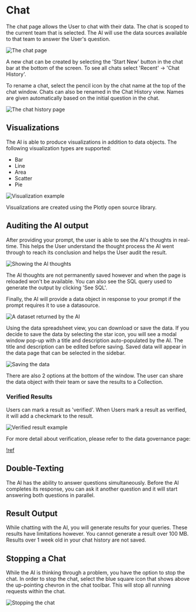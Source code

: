 # Chat

The chat page allows the User to chat with their data. The chat is scoped to the current team that is selected. The AI will use the data sources available to that team to answer the User's question.

![The chat page](/images/chat/chat_response.png)

A new chat can be created by selecting the 'Start New' button in the chat bar at the bottom of the screen. To see all chats select 'Recent' -> 'Chat History'.

To rename a chat, select the pencil icon by the chat name at the top of the chat window. Chats can also be renamed in the Chat History view. Names are given automatically based on the initial question in the chat.

![The chat history page](/images/chat/chat_history.png)

## Visualizations

The AI is able to produce visualizations in addition to data objects. The following visualization types are supported:
- Bar
- Line
- Area
- Scatter
- Pie

![Visualization example](/images/chat/viz_chat_example.png)

Visualizations are created using the Plotly open source library. 

## Auditing the AI output

After providing your prompt, the user is able to see the AI's thoughts in real-time. This helps the User understand the thought process the AI went through to reach its conclusion and helps the User audit the result. 

![Showing the AI thoughts](/images/chat/ai_thoughts.png)

The AI thoughts are not permanently saved however and when the page is reloaded won't be available. You can also see the SQL query used to generate the output by clicking 'See SQL'. 

Finally, the AI will provide a data object in response to your prompt if the prompt requires it to use a datasource.

![A dataset returned by the AI](/images/chat/chat_dataset.png)

Using the data spreadsheet view, you can download or save the data. If you decide to save the data by selecting the star icon, you will see a modal window pop-up with a title and description auto-populated by the AI. The title and description can be edited before saving. Saved data will appear in the data page that can be selected in the sidebar.

![Saving the data](/images/chat/save_data_view.png)

There are also 2 options at the bottom of the window. The user can share the data object with their team or save the results to a Collection.

### Verified Results

Users can mark a result as 'verified'. When Users mark a result as verified, it will add a checkmark to the result. 

![Verified result example](/images/chat/verified_result.png)

For more detail about verification, please refer to the data governance page: 

[!ref](/data-governance.md)

## Double-Texting

The AI has the ability to answer questions simultaneously. Before the AI completes its response, you can ask it another question and it will start answering both questions in parallel. 

## Result Output

While chatting with the AI, you will generate results for your queries. These results have limitations however. You cannot generate a result over 100 MB. Results over 1 week old in your chat history are not saved. 

## Stopping a Chat

While the AI is thinking through a problem, you have the option to stop the chat. In order to stop the chat, select the blue square icon that shows above the up-pointing chevron in the chat toolbar. This will stop all running requests within the chat.

![Stopping the chat](/images/chat/stop_chat.png)